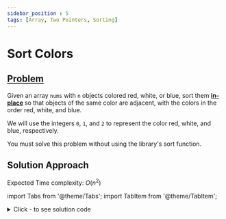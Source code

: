 ```yaml
---
sidebar_position : 5
tags: [Array, Two Pointers, Sorting]
---
```


# Sort Colors

## [Problem](https://leetcode.com/problems/sort-colors/)

<p>Given an array <code>nums</code> with <code>n</code> objects colored red, white, or blue, sort them <strong><a href="https://en.wikipedia.org/wiki/In-place_algorithm" target="_blank">in-place</a> </strong>so that objects of the same color are adjacent, with the colors in the order red, white, and blue.</p>

<p>We will use the integers <code>0</code>, <code>1</code>, and <code>2</code> to represent the color red, white, and blue, respectively.</p>

<p>You must solve this problem without using the library&#39;s sort function.</p>


## Solution Approach

Expected Time complexity: $O(n^2)$

import Tabs from '@theme/Tabs';
import TabItem from '@theme/TabItem';

<details><summary>Click - to see solution code</summary>

<Tabs>
<TabItem value="cpp" label="C++">

```cpp
class Solution {
   public:
    void sortColors(vector<int>& arr) {
        int a[] = {0, 0, 0};
        int n = arr.size();
        for (int i = 0; i < n; i++) a[arr[i]]++;
        int j = 0;
        for (int i = 0; i < 3; i++) {
            for (int k = 0; k < a[i]; k++) arr[j++] = i;
        }
    }
};
```
</TabItem>
</Tabs>

</details>
